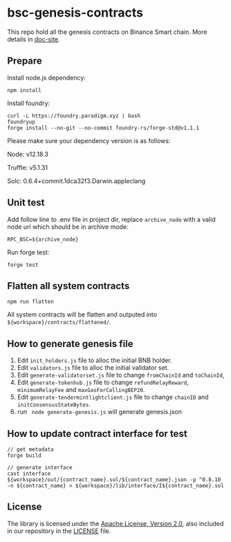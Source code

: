 # bsc-genesis-contracts

This repo hold all the genesis contracts on Binance Smart chain. More details in [doc-site](https://docs.bnbchain.org/docs/learn/system-contract).

## Prepare

Install node.js dependency:
```shell script
npm install
```

Install foundry:
```shell script
curl -L https://foundry.paradigm.xyz | bash
foundryup
forge install --no-git --no-commit foundry-rs/forge-std@v1.1.1
```

Please make sure your dependency version is as follows:

Node: v12.18.3 

Truffle: v5.1.31 

Solc: 0.6.4+commit.1dca32f3.Darwin.appleclang 

## Unit test

Add follow line to .env file in project dir, replace `archive_node` with a valid node url which should be in archive mode:
```text
RPC_BSC=${archive_node}
```

Run forge test:
```shell script
forge test
```

## Flatten all system contracts

```shell script
npm run flatten
```

All system contracts will be flatten and outputed into `${workspace}/contracts/flattened/`.

## How to generate genesis file

1. Edit `init_holders.js` file to alloc the initial BNB holder.
2. Edit `validators.js` file to alloc the initial validator set.
3. Edit `generate-validatorset.js` file to change `fromChainId` and `toChainId`,
4. Edit `generate-tokenhub.js` file to change `refundRelayReward`, `minimumRelayFee` and `maxGasForCallingBEP20`.
5. Edit `generate-tendermintlightclient.js` file to change `chainID` and `initConsensusStateBytes`.
6. run ` node generate-genesis.js` will generate genesis.json



## How to update contract interface for test

```shell script
// get metadata
forge build

// generate interface
cast interface ${workspace}/out/{contract_name}.sol/${contract_name}.json -p ^0.8.10 -n ${contract_name} > ${workspace}/lib/interface/I${contract_name}.sol
```

## License

The library is licensed under the [Apache License, Version 2.0](https://www.apache.org/licenses/LICENSE-2.0),
also included in our repository in the [LICENSE](LICENSE) file.
